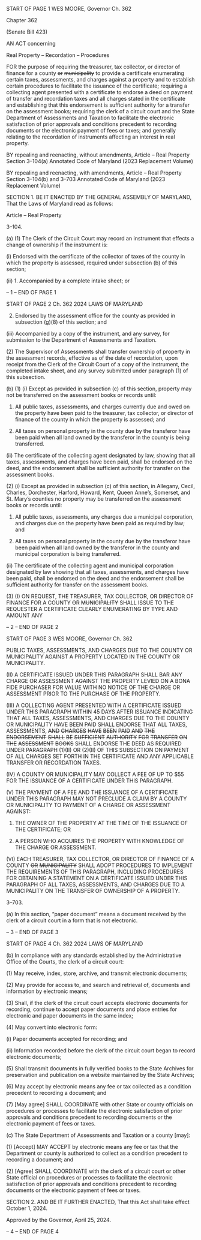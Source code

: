 START OF PAGE 1
WES MOORE, Governor Ch. 362

Chapter 362

(Senate Bill 423)

AN ACT concerning

Real Property – Recordation – Procedures

FOR the purpose of requiring the treasurer, tax collector, or director of finance for a county
~~or~~ ~~municipality~~ to provide a certificate enumerating certain taxes, assessments, and
charges against a property and to establish certain procedures to facilitate the
issuance of the certificate; requiring a collecting agent presented with a certificate to
endorse a deed on payment of transfer and recordation taxes and all charges stated
in the certificate and establishing that this endorsement is sufficient authority for a
transfer on the assessment books; requiring the clerk of a circuit court and the State
Department of Assessments and Taxation to facilitate the electronic satisfaction of
prior approvals and conditions precedent to recording documents or the electronic
payment of fees or taxes; and generally relating to the recordation of instruments
affecting an interest in real property.

BY repealing and reenacting, without amendments,
Article – Real Property
Section 3–104(a)
Annotated Code of Maryland
(2023 Replacement Volume)

BY repealing and reenacting, with amendments,
Article – Real Property
Section 3–104(b) and 3–703
Annotated Code of Maryland
(2023 Replacement Volume)

SECTION 1. BE IT ENACTED BY THE GENERAL ASSEMBLY OF MARYLAND,
That the Laws of Maryland read as follows:

Article – Real Property

3–104.

(a) (1) The Clerk of the Circuit Court may record an instrument that effects a
change of ownership if the instrument is:

(i) Endorsed with the certificate of the collector of taxes of the
county in which the property is assessed, required under subsection (b) of this section;

(ii) 1. Accompanied by a complete intake sheet; or

– 1 –
END OF PAGE 1

START OF PAGE 2
Ch. 362 2024 LAWS OF MARYLAND

2. Endorsed by the assessment office for the county as
provided in subsection (g)(8) of this section; and

(iii) Accompanied by a copy of the instrument, and any survey, for
submission to the Department of Assessments and Taxation.

(2) The Supervisor of Assessments shall transfer ownership of property in
the assessment records, effective as of the date of recordation, upon receipt from the Clerk
of the Circuit Court of a copy of the instrument, the completed intake sheet, and any survey
submitted under paragraph (1) of this subsection.

(b) (1) (i) Except as provided in subsection (c) of this section, property may
not be transferred on the assessment books or records until:

1. All public taxes, assessments, and charges currently due
and owed on the property have been paid to the treasurer, tax collector, or director of
finance of the county in which the property is assessed; and

2. All taxes on personal property in the county due by the
transferor have been paid when all land owned by the transferor in the county is being
transferred.

(ii) The certificate of the collecting agent designated by law, showing
that all taxes, assessments, and charges have been paid, shall be endorsed on the deed, and
the endorsement shall be sufficient authority for transfer on the assessment books.

(2) (i) Except as provided in subsection (c) of this section, in Allegany,
Cecil, Charles, Dorchester, Harford, Howard, Kent, Queen Anne’s, Somerset, and St.
Mary’s counties no property may be transferred on the assessment books or records until:

1. All public taxes, assessments, any charges due a
municipal corporation, and charges due on the property have been paid as required by law;
and

2. All taxes on personal property in the county due by the
transferor have been paid when all land owned by the transferor in the county and
municipal corporation is being transferred.

(ii) The certificate of the collecting agent and municipal corporation
designated by law showing that all taxes, assessments, and charges have been paid, shall
be endorsed on the deed and the endorsement shall be sufficient authority for transfer on
the assessment books.

(3) (I) ON REQUEST, THE TREASURER, TAX COLLECTOR, OR
DIRECTOR OF FINANCE FOR A COUNTY ~~OR~~ ~~MUNICIPALITY~~ SHALL ISSUE TO THE
REQUESTER A CERTIFICATE CLEARLY ENUMERATING BY TYPE AND AMOUNT ANY

– 2 –
END OF PAGE 2

START OF PAGE 3
WES MOORE, Governor Ch. 362

PUBLIC TAXES, ASSESSMENTS, AND CHARGES DUE TO THE COUNTY OR
MUNICIPALITY AGAINST A PROPERTY LOCATED IN THE COUNTY OR MUNICIPALITY.

(II) A CERTIFICATE ISSUED UNDER THIS PARAGRAPH SHALL
BAR ANY CHARGE OR ASSESSMENT AGAINST THE PROPERTY LEVIED ON A BONA FIDE
PURCHASER FOR VALUE WITH NO NOTICE OF THE CHARGE OR ASSESSMENT PRIOR
TO THE PURCHASE OF THE PROPERTY.

(III) A COLLECTING AGENT PRESENTED WITH A CERTIFICATE
ISSUED UNDER THIS PARAGRAPH WITHIN 45 DAYS AFTER ISSUANCE INDICATING
THAT ALL TAXES, ASSESSMENTS, AND CHARGES DUE TO THE COUNTY OR
MUNICIPALITY HAVE BEEN PAID SHALL ENDORSE THAT ALL TAXES, ASSESSMENTS,
~~AND~~ ~~CHARGES~~ ~~HAVE~~ ~~BEEN~~ ~~PAID~~ ~~AND~~ ~~THE~~ ~~ENDORSEMENT~~ ~~SHALL~~ ~~BE~~ ~~SUFFICIENT~~
~~AUTHORITY~~ ~~FOR~~ ~~TRANSFER~~ ~~ON~~ ~~THE~~ ~~ASSESSMENT~~ ~~BOOKS~~ SHALL ENDORSE THE DEED
AS REQUIRED UNDER PARAGRAPH (1)(II) OR (2)(II) OF THIS SUBSECTION ON
PAYMENT OF ALL CHARGES SET FORTH IN THE CERTIFICATE AND ANY APPLICABLE
TRANSFER OR RECORDATION TAXES.

(IV) A COUNTY OR MUNICIPALITY MAY COLLECT A FEE OF UP TO
$55 FOR THE ISSUANCE OF A CERTIFICATE UNDER THIS PARAGRAPH.

(V) THE PAYMENT OF A FEE AND THE ISSUANCE OF A
CERTIFICATE UNDER THIS PARAGRAPH MAY NOT PRECLUDE A CLAIM BY A COUNTY
OR MUNICIPALITY TO PAYMENT OF A CHARGE OR ASSESSMENT AGAINST:

1. THE OWNER OF THE PROPERTY AT THE TIME OF THE
ISSUANCE OF THE CERTIFICATE; OR

2. A PERSON WHO ACQUIRES THE PROPERTY WITH
KNOWLEDGE OF THE CHARGE OR ASSESSMENT.

(VI) EACH TREASURER, TAX COLLECTOR, OR DIRECTOR OF
FINANCE OF A COUNTY ~~OR~~ ~~MUNICIPALITY~~ SHALL ADOPT PROCEDURES TO
IMPLEMENT THE REQUIREMENTS OF THIS PARAGRAPH, INCLUDING PROCEDURES
FOR OBTAINING A STATEMENT ON A CERTIFICATE ISSUED UNDER THIS PARAGRAPH
OF ALL TAXES, ASSESSMENTS, AND CHARGES DUE TO A MUNICIPALITY ON THE
TRANSFER OF OWNERSHIP OF A PROPERTY.

3–703.

(a) In this section, “paper document” means a document received by the clerk of
a circuit court in a form that is not electronic.

– 3 –
END OF PAGE 3

START OF PAGE 4
Ch. 362 2024 LAWS OF MARYLAND

(b) In compliance with any standards established by the Administrative Office of
the Courts, the clerk of a circuit court:

(1) May receive, index, store, archive, and transmit electronic documents;

(2) May provide for access to, and search and retrieval of, documents and
information by electronic means;

(3) Shall, if the clerk of the circuit court accepts electronic documents for
recording, continue to accept paper documents and place entries for electronic and paper
documents in the same index;

(4) May convert into electronic form:

(i) Paper documents accepted for recording; and

(ii) Information recorded before the clerk of the circuit court began
to record electronic documents;

(5) Shall transmit documents in fully verified books to the State Archives
for preservation and publication on a website maintained by the State Archives;

(6) May accept by electronic means any fee or tax collected as a condition
precedent to recording a document; and

(7) [May agree] SHALL COORDINATE with other State or county officials
on procedures or processes to facilitate the electronic satisfaction of prior approvals and
conditions precedent to recording documents or the electronic payment of fees or taxes.

(c) The State Department of Assessments and Taxation or a county [may]:

(1) [Accept] MAY ACCEPT by electronic means any fee or tax that the
Department or county is authorized to collect as a condition precedent to recording a
document; and

(2) [Agree] SHALL COORDINATE with the clerk of a circuit court or other
State official on procedures or processes to facilitate the electronic satisfaction of prior
approvals and conditions precedent to recording documents or the electronic payment of
fees or taxes.

SECTION 2. AND BE IT FURTHER ENACTED, That this Act shall take effect
October 1, 2024.

Approved by the Governor, April 25, 2024.

– 4 –
END OF PAGE 4
